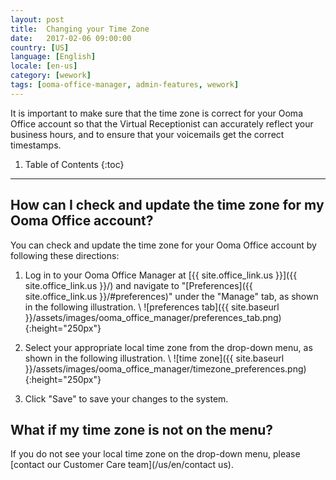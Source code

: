 ```yaml
---
layout: post
title:  Changing your Time Zone
date:   2017-02-06 09:00:00
country: [US]
language: [English]
locale: [en-us]
category: [wework]
tags: [ooma-office-manager, admin-features, wework]
---
```


It is important to make sure that the time zone is correct for your Ooma Office account so that the Virtual Receptionist can accurately reflect your business hours, and to ensure that your voicemails get the correct timestamps. 

1. Table of Contents
{:toc}
* * *

## How can I check and update the time zone for my Ooma Office account?

You can check and update the time zone for your Ooma Office account by following these directions:

1. Log in to your Ooma Office Manager at [{{ site.office_link.us }}]({{ site.office_link.us }}/) and navigate to "[Preferences]({{ site.office_link.us }}/#preferences)" under the "Manage" tab, as shown in the following illustration. \\
   ![preferences tab]({{ site.baseurl }}/assets/images/ooma_office_manager/preferences_tab.png){:height="250px"}

2. Select your appropriate local time zone from the drop-down menu, as shown in the following illustration. \\
   ![time zone]({{ site.baseurl }}/assets/images/ooma_office_manager/timezone_preferences.png){:height="250px"}

3. Click "Save" to save your changes to the system.

## What if my time zone is not on the menu?

If you do not see your local time zone on the drop-down menu, please [contact our Customer Care team](/us/en/contact us).